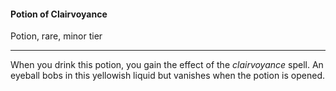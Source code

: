 #### Potion of Clairvoyance

Potion, rare, minor tier

---

When you drink this potion, you gain the effect of the *clairvoyance* spell. An eyeball bobs in this yellowish liquid but vanishes when the potion is opened.